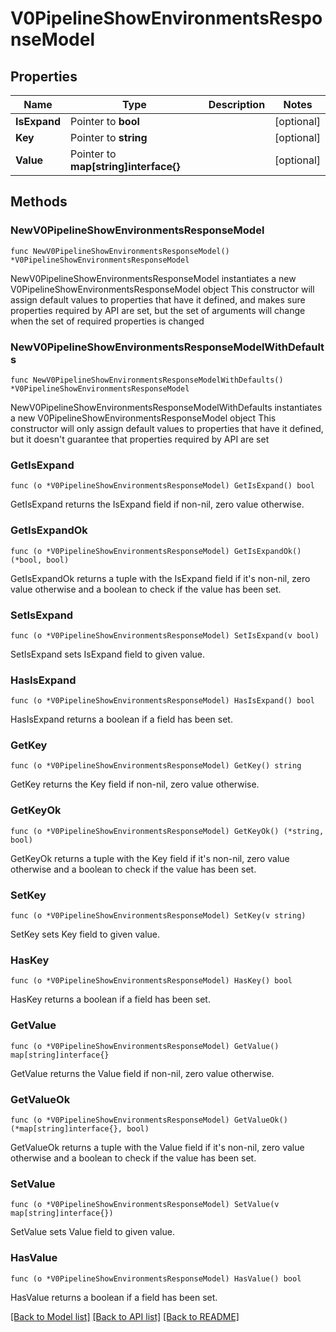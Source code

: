 # V0PipelineShowEnvironmentsResponseModel

## Properties

Name | Type | Description | Notes
------------ | ------------- | ------------- | -------------
**IsExpand** | Pointer to **bool** |  | [optional] 
**Key** | Pointer to **string** |  | [optional] 
**Value** | Pointer to **map[string]interface{}** |  | [optional] 

## Methods

### NewV0PipelineShowEnvironmentsResponseModel

`func NewV0PipelineShowEnvironmentsResponseModel() *V0PipelineShowEnvironmentsResponseModel`

NewV0PipelineShowEnvironmentsResponseModel instantiates a new V0PipelineShowEnvironmentsResponseModel object
This constructor will assign default values to properties that have it defined,
and makes sure properties required by API are set, but the set of arguments
will change when the set of required properties is changed

### NewV0PipelineShowEnvironmentsResponseModelWithDefaults

`func NewV0PipelineShowEnvironmentsResponseModelWithDefaults() *V0PipelineShowEnvironmentsResponseModel`

NewV0PipelineShowEnvironmentsResponseModelWithDefaults instantiates a new V0PipelineShowEnvironmentsResponseModel object
This constructor will only assign default values to properties that have it defined,
but it doesn't guarantee that properties required by API are set

### GetIsExpand

`func (o *V0PipelineShowEnvironmentsResponseModel) GetIsExpand() bool`

GetIsExpand returns the IsExpand field if non-nil, zero value otherwise.

### GetIsExpandOk

`func (o *V0PipelineShowEnvironmentsResponseModel) GetIsExpandOk() (*bool, bool)`

GetIsExpandOk returns a tuple with the IsExpand field if it's non-nil, zero value otherwise
and a boolean to check if the value has been set.

### SetIsExpand

`func (o *V0PipelineShowEnvironmentsResponseModel) SetIsExpand(v bool)`

SetIsExpand sets IsExpand field to given value.

### HasIsExpand

`func (o *V0PipelineShowEnvironmentsResponseModel) HasIsExpand() bool`

HasIsExpand returns a boolean if a field has been set.

### GetKey

`func (o *V0PipelineShowEnvironmentsResponseModel) GetKey() string`

GetKey returns the Key field if non-nil, zero value otherwise.

### GetKeyOk

`func (o *V0PipelineShowEnvironmentsResponseModel) GetKeyOk() (*string, bool)`

GetKeyOk returns a tuple with the Key field if it's non-nil, zero value otherwise
and a boolean to check if the value has been set.

### SetKey

`func (o *V0PipelineShowEnvironmentsResponseModel) SetKey(v string)`

SetKey sets Key field to given value.

### HasKey

`func (o *V0PipelineShowEnvironmentsResponseModel) HasKey() bool`

HasKey returns a boolean if a field has been set.

### GetValue

`func (o *V0PipelineShowEnvironmentsResponseModel) GetValue() map[string]interface{}`

GetValue returns the Value field if non-nil, zero value otherwise.

### GetValueOk

`func (o *V0PipelineShowEnvironmentsResponseModel) GetValueOk() (*map[string]interface{}, bool)`

GetValueOk returns a tuple with the Value field if it's non-nil, zero value otherwise
and a boolean to check if the value has been set.

### SetValue

`func (o *V0PipelineShowEnvironmentsResponseModel) SetValue(v map[string]interface{})`

SetValue sets Value field to given value.

### HasValue

`func (o *V0PipelineShowEnvironmentsResponseModel) HasValue() bool`

HasValue returns a boolean if a field has been set.


[[Back to Model list]](../README.md#documentation-for-models) [[Back to API list]](../README.md#documentation-for-api-endpoints) [[Back to README]](../README.md)


